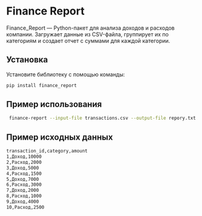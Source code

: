 # Finance Report

Finance_Report — Python-пакет для анализа доходов и расходов компании. Загружает данные из CSV-файла, группирует их по категориям и создает отчет с суммами для каждой категории.

## Установка

Установите библиотеку с помощью команды:

```bash
pip install finance_report
```

## Пример использования 

```bash
 finance-report --input-file transactions.csv --output-file repory.txt
```

## Пример исходных данных

```bash
transaction_id,category,amount
1,Доход,10000
2,Расход,2000
3,Доход,5000
4,Расход,1500
5,Доход,7000
6,Расход,3000
7,Доход,2000
8,Расход,1000
9,Доход,4000
10,Расход,2500
```